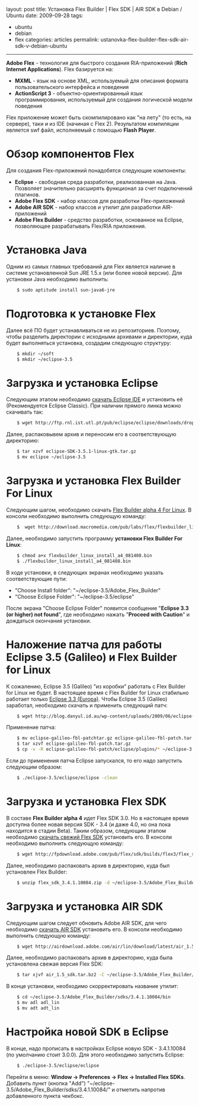 layout: post
title: Установка Flex Builder | Flex SDK | AIR SDK в Debian / Ubuntu 
date: 2009-09-28
tags:
- ubuntu
-  debian
-  flex
categories: articles
permalink: ustanovka-flex-builder-flex-sdk-air-sdk-v-debian-ubuntu
---
**Adobe Flex** - технология для быстрого создания RIA-приложений (**Rich Internet Applications**). Flex базируется на:

  * **MXML** - язык на основе XML, используемый для описания формата пользовательского интерфейса и поведения
  * **ActionScript 3** - объектно-ориентированный язык программирования, используемый для создания логической модели поведения

Flex приложение может быть скомпилировано как "на лету" (то есть, на сервере), таки и из IDE (начиная с Flex 2). Результатом компиляции является swf файл, исполняемый с помощью **Flash Player**.
<!-- more -->
Обзор компонентов Flex
================
Для создания Flex-приложений понадобятся следующие компоненты:
  
  * **Eclipse** - свободная среда разработки, реализованная на Java. Позволяет значительно расширять функционал за счет подключений плагинов.
  * **Adobe Flex SDK** - набор классов для разработки Flex-приложений
  * **Adobe AIR SDK** - набор классов и утилит для разработки AIR-приложений
  * **Adobe Flex Builder** - средство разработки, основанное на Eclipse, позволяющее разрабатывать Flex/RIA приложения.

Установка Java
===========
Одним из самых главных требований для Flex является наличие в системе установленной Sun JRE 1.5.x (или более новой версии). Для установки Java необходимо выполнить:

``` bash
    $ sudo aptitude install sun-java6-jre
```
Подготовка к установке Flex
===================
Далее всё ПО будет устанавливаться не из репозиториев. Поэтому, чтобы разделить директории с исходными архивами и директории, куда будет выполняться установка, создадим следующую структуру:

``` bash
    $ mkdir ~/soft
    $ mkdir ~/eclipse-3.5
```
Загрузка и установка Eclipse
===================
Следующим этапом необходимо [скачать Eclipse IDE](http://eclipse.org/downloads/ "Страница для скачивания eclipseе") и установить её (Рекомендуется Eclipse Classic). При наличии прямого линка можно скачивать так:

``` bash
    $ wget http://ftp.rnl.ist.utl.pt/pub/eclipse/eclipse/downloads/drops/R-3.5.1-200909170800/eclipse-SDK-3.5.1-linux-gtk.tar.gz
```
Далее, распаковывем архив и переносим его в соответствующую директорию:

``` bash
    $ tar xzvf eclipse-SDK-3.5.1-linux-gtk.tar.gz
    $ mv eclipse ~/eclipse-3.5
```
Загрузка и установка Flex Builder For Linux
============================
Следующим шагом, необходимо скачать [Flex Builder alpha 4 For Linux](http://labs.adobe.com/downloads/flexbuilder_linux.html "Страница для скачивания Flex Builder alpha 4 For Linux"). В консоли необходимо выполнить следующую команду:

``` bash
    $  wget http://download.macromedia.com/pub/labs/flex/flexbuilder_linux/flexbuilder_linux_install_a4_081408.bin
```
Далее, необходимо запустить программу **установки Flex Builder For Linux**:

``` bash
    $ chmod a+x flexbuilder_linux_install_a4_081408.bin
    $ ./flexbuilder_linux_install_a4_081408.bin
```
В ходе установки, в следующих экранах необходимо указать соответствующие пути:

  * "Choose Install folder":        "~/eclipse-3.5/Adobe_Flex_Builder"
  * "Choose Eclipse Folder":       "~/eclipse-3.5/eclipse"

После экрана "Choose Eclipse Folder" появится сообщение "**Eclipse 3.3 (or higher) not found**", где необходимо нажать "**Proceed with Caution**" и дождаться окончания установки.

Наложение патча для работы Eclipse 3.5 (Galileo) и Flex Builder for Linux
================================================
К сожалению, Eclipse 3.5 (Galileo) "из коробки" работать с Flex Builder for Linux не будет. В настоящее время с Flex Builder for Linux стабильно работает только [Eclipse 3.3 (Europa)](http://archive.eclipse.org/eclipse/downloads/index.php "Страница для скачивания разных версий Eclipse"). Чтобы Eclipse 3.5 (Galileo) заработал, необходимо скачать и применить следующий патч:

``` bash
    $ wget http://blog.danyul.id.au/wp-content/uploads/2009/06/eclipse-galileo-fbl-patchtar.gz
```
Применение патча:

``` bash
    $ mv eclipse-galileo-fbl-patchtar.gz eclipse-galileo-fbl-patch.tar.gz
    $ tar xzvf eclipse-galileo-fbl-patch.tar.gz
    $ cp -v -R eclipse-galileo-fbl-patch/eclipse/plugins/* ~/eclipse-3.5/Adobe_Flex_Builder/eclipse/plugins/
```
Если до применения патча Eclipse запускался, то его надо запустить следующим образом:

``` bash
    $ ./eclipse-3.5/eclipse/eclipse -clean
```
Загрузка и установка Flex SDK
=====================
В составе **Flex Builder alpha 4** идет Flex SDK 3.0. Но в настоящее время доступна более новая версия SDK - 3.4 (и даже 4.0, но она пока находится в стадии Beta). Таким образом, следующим этапом необходимо [скачать свежий Flex SDK](http://opensource.adobe.com/wiki/display/flexsdk/Download+Flex+3 "Страница для скачивания Flex SDK") установить его. В консоли необходимо выполнить следующую команду:

``` bash
    $ wget http://fpdownload.adobe.com/pub/flex/sdk/builds/flex3/flex_sdk_3.4.1.10084.zip
```
Далее, необходимо распаковать архив в директорию, куда был установлен Flex Builder:

``` bash
    $ unzip flex_sdk_3.4.1.10084.zip -d ~/eclipse-3.5/Adobe_Flex_Builder/sdks/3.4.1.10084/
```
Загрузка и установка AIR SDK
=====================
Следующим шагом следует обновить Adobe AIR SDK, для чего необходимо [скачать AIR SDK](http://www.adobe.com/products/air/tools/sdk/ "Страница для скачивания Adobe AIR SDK") установить его. В консоли необходимо выполнить следующую команду:

``` bash
    $ wget http://airdownload.adobe.com/air/lin/download/latest/air_1.5_sdk.tbz2
```
Далее, необходимо распаковать архив в директорию, куда была установлена свежая версия Flex SDK:

``` bash
    $ tar xjvf air_1.5_sdk.tar.bz2 -C ~/eclipse-3.5/Adobe_Flex_Builder/sdks/3.4.1.10084/
```
В конце установки, необходимо скорректировать название утилит:

``` bash
    $ cd ~/eclipse-3.5/Adobe_Flex_Builder/sdks/3.4.1.10084/bin
    $ mv adl adl_lin
    $ mv adt adt_lin
```
Настройка новой SDK в Eclipse
=====================
В конце, надо прописать в настройках Eclipse новую SDK - 3.4.1.10084 (по умолчанию стоит 3.0.0). Для этого необходимо запустить Eclipse:

``` bash
    $ ./eclipse-3.5/eclipse/eclipse
```
Перейти в меню: **Window -> Preferences -> Flex -> Installed Flex SDKs**. Добавить пункт (кнопка "Add") "~/eclipse-3.5/Adobe_Flex_Builder/sdks/3.4.1.10084/" и отметить напротив добавленного пункта чекбокс.